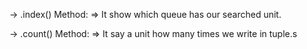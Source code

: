 → .index() Method:
   ⇒ It show which queue has our searched unit.

→ .count() Method:
   ⇒ It say a unit how many times we write in tuple.s